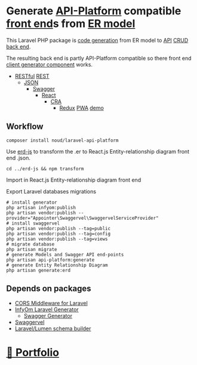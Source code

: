 # Generate [API-Platform](http://api-platform.com) compatible [front end](http://en.wikipedia.org/wiki/Front_end_and_back_end)s from [ER model](http://en.wikipedia.org/wiki/Entity%E2%80%93relationship_model)

This Laravel PHP package is [code generation](http://en.wikipedia.org/wiki/Code_generation_(compiler)) from ER model to [API](http://en.wikipedia.org/wiki/API) [CRUD](http://en.wikipedia.org/wiki/Create,_read,_update_and_delete) [back end](http://en.wikipedia.org/wiki/Front_end_and_back_end).

The resulting back end is partly API-Platform compatible so there front end [client generator component](http://api-platform.com/docs/client-generator) works.

* [RESTful](http://en.wikipedia.org/wiki/Representational_state_transfer) [REST](http://en.wikipedia.org/wiki/REST)
    * [JSON](http://en.wikipedia.org/wiki/JSON)
        * [Swagger](http://swagger.io)
            * [React](http://reactjs.org)
                * [CRA](http://create-react-app.dev)
                    <!-- - [React-Admin](http://marmelab.com/react-admin) [example](http://github.com/noud/react-admin-openapi/blob/master/README.md) -->
                    - [Redux](http://redux.js.org) [PWA](http://en.wikipedia.org/wiki/Progressive_web_applications) [demo](http://github.com/noud/react-swagger-laravel-api-platform-demo)
                <!-- - [Next.js](http://nextjs.org) [Express](http://expressjs.com) [front end example](http://github.com/noud/react-next-express-openapi/blob/master/README.md) -->
            <!-- - [Vue.js](http://vuejs.org) [Single-page application (SPA)](http://en.wikipedia.org/wiki/Single-page_application), [web application or site example](http://github.com/noud/vue-openapi/blob/master/README.md) -->

## Workflow

```
composer install noud/laravel-api-platform
```

Use [erd-js](https://github.com/noud/erd-js) to transform the .er to React.js Entity-relationship diagram front end .json.
```
cd ../erd-js && npm transform
```

Import in React.js Entity-relationship diagram front end

Export Laravel databases migrations

```
# install generator
php artisan infyom:publish
php artisan vendor:publish --provider="Appointer\Swaggervel\SwaggervelServiceProvider"
# install swaggervel
php artisan vendor:publish --tag=public
php artisan vendor:publish --tag=config
php artisan vendor:publish --tag=views
# migrate database
php artisan migrate
# generate Models and Swagger API end-points
php artisan api-platform:generate
# generate Entity Relationship Diagram
php artisan generate:erd
```

## Depends on packages

* [CORS Middleware for Laravel](https://github.com/fruitcake/laravel-cors)
* [InfyOm Laravel Generator](http://github.com/infyomlabs/laravel-generator)
    * [Swagger Generator](http://github.com/infyomlabs/swagger-generator)
* [Swaggervel](http://github.com/appointer/swaggervel)
* [Laravel/Lumen schema builder](http://github.com/Agontuk/schema-builder)

# [📁 Portfolio](http://github.com/noud/portfolio#portfolio-repositories-index)